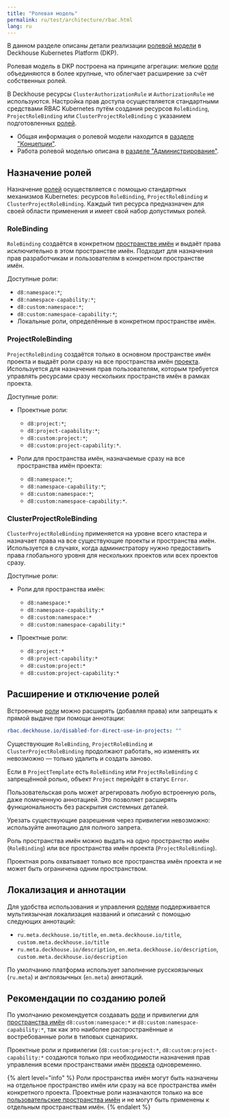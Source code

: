 ```yaml
---
title: "Ролевая модель"
permalink: ru/test/architecture/rbac.html
lang: ru
---
```


В данном разделе описаны детали реализации [ролевой модели](../concepts/glossary.html#ролевая-модель) в Deckhouse Kubernetes Platform (DKP).

Ролевая модель в DKP построена на принципе агрегации: мелкие [роли](../concepts/glossary.html#ролевая-модель) объединяются в более крупные, что облегчает расширение за счёт собственных ролей.

В Deckhouse ресурсы `ClusterAuthorizationRule` и `AuthorizationRule` не используются. Настройка прав доступа осуществляется стандартными средствами RBAC Kubernetes путём создания ресурсов `RoleBinding`, `ProjectRoleBinding` или `ClusterProjectRoleBinding` с указанием подготовленных [ролей](../concepts/glossary.html#ролевая-модель).

- Общая информация о ролевой модели находится в [разделе "Концепции"](../concepts/rbac.html).
- Работа ролевой моделью описана в [разделе "Администрирование"](../admin/rbac.html).

## Назначение ролей

Назначение [ролей](../concepts/glossary.html#ролевая-модель) осуществляется с помощью стандартных механизмов Kubernetes: ресурсов `RoleBinding`, `ProjectRoleBinding` и `ClusterProjectRoleBinding`. Каждый тип ресурса предназначен для своей области применения и имеет свой набор допустимых ролей.

### RoleBinding

`RoleBinding` создаётся в конкретном [пространстве имён](../concepts/glossary.html#пространство-имён) и выдаёт права исключительно в этом пространстве имён. Подходит для назначения прав разработчикам и пользователям в конкретном пространстве имён.

Доступные роли:

- `d8:namespace:*`;
- `d8:namespace-capability:*`;
- `d8:custom:namespace:*`;
- `d8:custom:namespace-capability:*`;
- Локальные роли, определённые в конкретном пространстве имён.

### ProjectRoleBinding

`ProjectRoleBinding` создаётся только в основном пространстве имён проекта и выдаёт роли сразу на все пространства имён [проекта](../concepts/glossary.html#проект). Используется для назначения прав пользователям, которым требуется управлять ресурсами сразу нескольких пространств имён в рамках проекта.

Доступные роли:

- Проектные роли:

  - `d8:project:*`;
  - `d8:project-capability:*`;
  - `d8:custom:project:*`;
  - `d8:custom:project-capability:*`.

- Роли для пространства имён, назначаемые сразу на все пространства имён проекта:

  - `d8:namespace:*`;
  - `d8:namespace-capability:*`;
  - `d8:custom:namespace:*`;
  - `d8:custom:namespace-capability:*`.

### ClusterProjectRoleBinding

`ClusterProjectRoleBinding` применяется на уровне всего кластера и назначает права на все существующие проекты и пространства имён. Используется в случаях, когда администратору нужно предоставить права глобального уровня для нескольких проектов или всех проектов сразу.

Доступные роли:

- Роли для пространства имён:

  - `d8:namespace:*`
  - `d8:namespace-capability:*`
  - `d8:custom:namespace:*`
  - `d8:custom:namespace-capability:*`

- Проектные роли:

  - `d8:project:*`
  - `d8:project-capability:*`
  - `d8:custom:project:*`
  - `d8:custom:project-capability:*`

## Расширение и отключение ролей

Встроенные [роли](../concepts/glossary.html#ролевая-модель) можно расширять (добавляя права) или запрещать к прямой выдаче при помощи аннотации:

```yaml
rbac.deckhouse.io/disabled-for-direct-use-in-projects: ""
```

Существующие `RoleBinding`, `ProjectRoleBinding` и `ClusterProjectRoleBinding` продолжают работать, но изменять их невозможно — только удалить и создать заново.

Если в `ProjectTemplate` есть `RoleBinding` или `ProjectRoleBinding` с запрещённой ролью, объект `Project` перейдёт в статус `Error`.

Пользовательская роль может агрегировать любую встроенную роль, даже помеченную аннотацией. Это позволяет расширять функциональность без раскрытия системных деталей.

Урезать существующие разрешения через привилегии невозможно: используйте аннотацию для полного запрета.

Роль пространства имён можно выдать на одно пространство имён (`RoleBinding`) или все пространства имён проекта (`ProjectRoleBinding`).

Проектная роль охватывает только все пространства имён проекта и не может быть ограничена одним пространством.

## Локализация и аннотации

Для удобства использования и управления [ролями](../concepts/glossary.html#ролевая-модель) поддерживается мультиязычная локализация названий и описаний с помощью следующих аннотаций:

* `ru.meta.deckhouse.io/title`, `en.meta.deckhouse.io/title`, `custom.meta.deckhouse.io/title`
* `ru.meta.deckhouse.io/description`, `en.meta.deckhouse.io/description`, `custom.meta.deckhouse.io/description`

По умолчанию платформа использует заполнение русскоязычных (`ru.meta`) и англоязычных (`en.meta`) аннотаций.

## Рекомендации по созданию ролей

По умолчанию рекомендуется создавать [роли](../concepts/glossary.html#ролевая-модель) и привилегии для [пространства имён](../concepts/glossary.html#пространство-имён) `d8:custom:namespace:*` и `d8:custom:namespace-capability:*`, так как это наиболее распространённые и востребованные роли в типовых сценариях.

Проектные роли и привилегии (`d8:custom:project:*`, `d8:custom:project-capability:*` создаются только при необходимости назначения прав управления всеми пространствами имён [проекта](../concepts/glossary.html#проект) одновременно.

{% alert level="info" %}
Роли пространства имён могут быть назначены на отдельное пространство имён или сразу на все пространства имён конкретного проекта.
Проектные роли назначаются только на все [пользовательские пространства имён](../concepts/glossary.html#пользовательское-пространство-имён) и не могут быть применены к отдельным пространствам имён.
{% endalert %}
